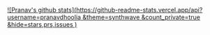 [![Pranav's github stats](https://github-readme-stats.vercel.app/api?username=pranavdhoolia
&theme=synthwave
&count_private=true
&hide=stars,prs,issues
)](https://github.com/anuraghazra/github-readme-stats)

<!--
**pd-escher/pd-escher** is a ✨ _special_ ✨ repository because its `README.md` (this file) appears on your GitHub profile.

Here are some ideas to get you started:

- 🔭 I’m currently working on ...
- 🌱 I’m currently learning ...
- 👯 I’m looking to collaborate on ...
- 🤔 I’m looking for help with ...
- 💬 Ask me about ...
- 📫 How to reach me: ...
- 😄 Pronouns: ...
- ⚡ Fun fact: ...
-->
